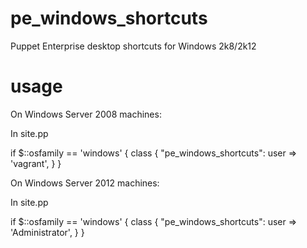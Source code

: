 pe_windows_shortcuts
====================

Puppet Enterprise desktop shortcuts for Windows 2k8/2k12


usage
====================

On Windows Server 2008 machines:

In site.pp

if $::osfamily == 'windows' {
  class { "pe_windows_shortcuts":
    user => 'vagrant',
  }
}

On Windows Server 2012 machines:

In site.pp

if $::osfamily == 'windows' {
  class { "pe_windows_shortcuts":
    user => 'Administrator',
  }
}
